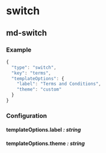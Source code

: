 # switch
## md-switch

### Example

```javascript
{
  "type": "switch",
  "key": "terms",
  "templateOptions": {
    "label": "Terms and Conditions",
    "theme": "custom"
  }
}
```

### Configuration

#### templateOptions.label _: string_

#### templateOptions.theme _: string_
